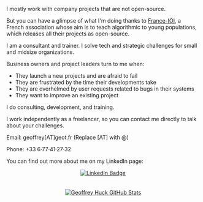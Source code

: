 I mostly work with company projects that are not open-source.

But you can have a glimpse of what I'm doing thanks to [France-IOI](https://www.france-ioi.org), a French association whose aim is to teach algorithmic to young populations, which releases all their projects as open-source.

I am a consultant and trainer. I solve tech and strategic challenges for small and midsize organizations.

Business owners and project leaders turn to me when:
- They launch a new projects and are afraid to fail
- They are frustrated by the time their developments take
- They are overhelmed by user requests related to bugs in their systems
- They want to improve an existing project

I do consulting, development, and training.

I work independently as a freelancer, so you can contact me directly to talk about your challenges.

Email: geoffrey[AT]geot.fr (Replace [AT] with @)

Phone: +33 6·77·41·27·32

You can find out more about me on my LinkedIn page:

<div id="header" align="center">
  <div id="badges">
    <a href="https://www.linkedin.com/in/geoffrey-huck/">
      <img src="https://img.shields.io/badge/LinkedIn-blue?style=for-the-badge&logo=linkedin&logoColor=white" alt="LinkedIn Badge"/>
    </a>
  </div>
  <!-- <img src="https://komarev.com/ghpvc/?username=GeoffreyHuck&style=flat-square&color=blue" alt=""/> -->
</div>
<br /><br />
<div align="center">
  <a href="https://git.io/streak-stats"><img src="https://github-readme-streak-stats.herokuapp.com?user=GeoffreyHuck&theme=merko&mode=weekly" alt="Geoffrey Huck GitHub Stats" /></a>
  <!--
  <br /><br />
  <a href="https://github.com/anuraghazra/github-readme-stats"><img src="https://github-readme-stats.vercel.app/api/top-langs/?username=GeoffreyHuck&layout=compact&theme=vision-friendly-dark" alt="Geoffrey Huck Top Languages" /></a>
  -->
</div>

<!--
**GeoffreyHuck/GeoffreyHuck** is a ✨ _special_ ✨ repository because its `README.md` (this file) appears on your GitHub profile.

Here are some ideas to get you started:

- 🔭 I’m currently working on ...
- 🌱 I’m currently learning ...
- 👯 I’m looking to collaborate on ...
- 🤔 I’m looking for help with ...
- 💬 Ask me about ...
- 📫 How to reach me: ...
- 😄 Pronouns: ...
- ⚡ Fun fact: ...
-->
